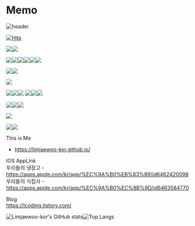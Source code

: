 # Memo

![header](https://capsule-render.vercel.app/api?type=wave&color=C3E5AE&height=300&section=header&text=Who%20am%20I%20?&fontSize=90)

[![Hits](https://hits.seeyoufarm.com/api/count/incr/badge.svg?url=https%3A%2F%2Fgithub.com%2FLimjaewoo-kor%2Fhit-counter&count_bg=%2379C83D&title_bg=%23555555&icon=&icon_color=%23E7E7E7&title=hits&edge_flat=false)](https://hits.seeyoufarm.com)



<img src="https://img.shields.io/badge/Oracle-F80000?style=for-the-badge&logo=Oracle&logoColor=white"><img src="https://img.shields.io/badge/MySQL-4479A1?style=for-the-badge&logo=MySQL&logoColor=white">

<img src="https://img.shields.io/badge/Java-8c3300?style=for-the-badge&logo=Java&logoColor=white"><img src="https://img.shields.io/badge/HTML-FCC624?style=for-the-badge&logo=HTML&logoColor=white"><img src="https://img.shields.io/badge/CSS-F80000?style=for-the-badge&logo=CSS&logoColor=white"><img src="https://img.shields.io/badge/JavaScript-000000?style=for-the-badge&logo=JavaScript&logoColor=white"><img src="https://img.shields.io/badge/Thymeleaf-adff7a?style=for-the-badge&logo=Thymeleaf&logoColor=white"><img src="https://img.shields.io/badge/NexaCro-F80000?style=for-the-badge&logo=NexaCro&logoColor=white">

<img src="https://img.shields.io/badge/Maven-02303A?style=for-the-badge&logo=Maven&logoColor=white"><img src="https://img.shields.io/badge/Gradle-000000?style=for-the-badge&logo=Gradle&logoColor=white">

<img src="https://img.shields.io/badge/JetBrains-000000?style=for-the-badge&logo=JetBrains&logoColor=white">

<img src="https://img.shields.io/badge/Ibatis-000000?style=for-the-badge&logo=My-batis&logoColor=white"><img src="https://img.shields.io/badge/Mybatis-F80000?style=for-the-badge&logo=My-batis&logoColor=white"><img src="https://img.shields.io/badge/Jpa-262626?style=for-the-badge&logo=jpa&logoColor=white"> <img src="https://img.shields.io/badge/Spring-14c400?style=for-the-badge&logo=Spring&logoColor=white"><img src="https://img.shields.io/badge/SpringBoot-0a7500?style=for-the-badge&logo=SpringBoot&logoColor=white"><img src="https://img.shields.io/badge/egovFrameWork-001ca8?style=for-the-badge&logo=egovFrameWork&logoColor=white">


<img src="https://img.shields.io/badge/Tomcat-000000?style=for-the-badge&logo=Tomcat&logoColor=white"><img src="https://img.shields.io/badge/Jboss-F80000?style=for-the-badge&logo=Jboss&logoColor=white"><img src="https://img.shields.io/badge/Jeus-8505b0?style=for-the-badge&logo=Jeus&logoColor=white">

<img src="https://img.shields.io/badge/Linux-FCC624?style=for-the-badge&logo=Linux&logoColor=white">

<img src="https://img.shields.io/badge/Git-02303A?style=for-the-badge&logo=git&logoColor=white"><img src="https://img.shields.io/badge/Svn-3cd1d6?style=for-the-badge&logo=svn&logoColor=white">

This is Me  <br>
- https://limjaewoo-kor.github.io/

IOS AppLink <br>
우리들의 냉장고 -  https://apps.apple.com/kr/app/%EC%9A%B0%EB%83%89/id6462420098 <br>
우리들의 식집사 -  https://apps.apple.com/kr/app/%EC%9A%B0%EC%8B%9D/id6463584770 <br>

Blog <br>
https://lcoding.tistory.com/

![Limjaewoo-kor's GitHub stats](https://github-readme-stats.vercel.app/api?username=Limjaewoo-kor&theme=dark&show_icons=true)![Top Langs](https://github-readme-stats.vercel.app/api/top-langs/?username=Limjaewoo-kor&layout=compact)



